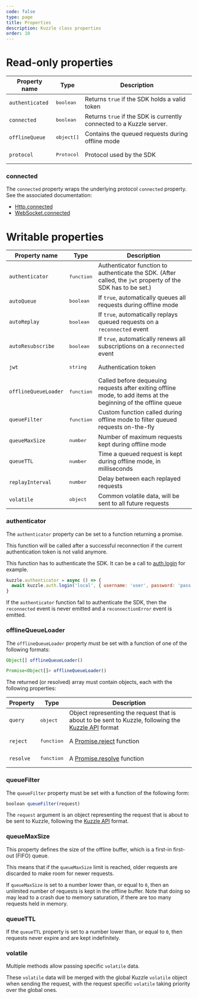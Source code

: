 ```yaml
---
code: false
type: page
title: Properties
description: Kuzzle class properties
order: 10
---
```


# Read-only properties

| Property name   | Type                | Description                                                          |
|-----------------|---------------------|----------------------------------------------------------------------|
| `authenticated` | <pre>boolean</pre>  | Returns `true` if the SDK holds a valid token                        |
| `connected`     | <pre>boolean</pre>  | Returns `true` if the SDK is currently connected to a Kuzzle server. |
| `offlineQueue`  | <pre>object[]</pre> | Contains the queued requests during offline mode                     |
| `protocol`      | <pre>Protocol</pre> | Protocol used by the SDK                                             |

### connected

The `connected` property wraps the underlying protocol `connected` property.
See the associated documentation:
 - [Http.connected](/sdk/js/7/protocols/http/properties)
 - [WebSocket.connected](/sdk/js/7/protocols/websocket/properties)

# Writable properties

| Property name        | Type                | Description                                                                                                     |
|----------------------|---------------------|-----------------------------------------------------------------------------------------------------------------|
| `authenticator`      | <pre>function</pre> | Authenticator function to authenticate the SDK. (After called, the `jwt` property of the SDK has to be set.)    |
| `autoQueue`          | <pre>boolean</pre>  | If `true`, automatically queues all requests during offline mode                                                |
| `autoReplay`         | <pre>boolean</pre>  | If `true`, automatically replays queued requests on a `reconnected` event                                       |
| `autoResubscribe`    | <pre>boolean</pre>  | If `true`, automatically renews all subscriptions on a `reconnected` event                                      |
| `jwt`                | <pre>string</pre>   | Authentication token                                                                                            |
| `offlineQueueLoader` | <pre>function</pre> | Called before dequeuing requests after exiting offline mode, to add items at the beginning of the offline queue |
| `queueFilter`        | <pre>function</pre> | Custom function called during offline mode to filter queued requests on-the-fly                                 |
| `queueMaxSize`       | <pre>number</pre>   | Number of maximum requests kept during offline mode                                                             |
| `queueTTL`           | <pre>number</pre>   | Time a queued request is kept during offline mode, in milliseconds                                              |
| `replayInterval`     | <pre>number</pre>   | Delay between each replayed requests                                                                            |
| `volatile`           | <pre>object</pre>   | Common volatile data, will be sent to all future requests                                                       |

### authenticator

The `authenticator` property can be set to a function returning a promise.

This function will be called after a successful reconnection if the current authentication token is not valid anymore.  

This function has to authenticate the SDK. It can be a call to [auth.login](/sdk/js/7/controllers/auth/login) for example.

```js
kuzzle.authenticator = async () => {
  await kuzzle.auth.login('local', { username: 'user', password: 'pass' });
}
```

If the `authenticator` function fail to authenticate the SDK, then the `reconnected` event is never emitted and a `reconnectionError` event is emitted.

### offlineQueueLoader

The `offlineQueueLoader` property must be set with a function of one of the following formats:

```js
Object[] offlineQueueLoader()

Promise<Object[]> offlineQueueLoader()
```

The returned (or resolved) array must contain objects, each with the following properties:

| Property  | Type                | Description                                                                                                                                  |
|-----------|---------------------|----------------------------------------------------------------------------------------------------------------------------------------------|
| `query`   | <pre>object</pre>   | Object representing the request that is about to be sent to Kuzzle, following the [Kuzzle API](/core/2/guides/main-concepts/querying) format |
| `reject`  | <pre>function</pre> | A [Promise.reject](https://developer.mozilla.org/en-US/docs/Web/JavaScript/Reference/Global_Objects/Promise/reject) function                 |
| `resolve` | <pre>function</pre> | A [Promise.resolve](https://developer.mozilla.org/en-US/docs/Web/JavaScript/Reference/Global_Objects/Promise/resolve) function               |

### queueFilter

The `queueFilter` property must be set with a function of the following form:

```js
boolean queueFilter(request)
```

The `request` argument is an object representing the request that is about to be sent to Kuzzle, following the [Kuzzle API](/core/2/guides/main-concepts/querying) format.

### queueMaxSize

This property defines the size of the offline buffer, which is a first-in first-out (FIFO) queue.

This means that if the `queueMaxSize` limit is reached, older requests are discarded to make room for newer requests.

If `queueMaxSize` is set to a number lower than, or equal to `0`, then an unlimited number of requests is kept in the offline buffer.
Note that doing so may lead to a crash due to memory saturation, if there are too many requests held in memory.

### queueTTL

If the `queueTTL` property is set to a number lower than, or equal to `0`, then requests never expire and are kept indefinitely.

### volatile

Multiple methods allow passing specific `volatile` data.

These `volatile` data will be merged with the global Kuzzle `volatile` object when sending the request, with the request specific `volatile` taking priority over the global ones.
